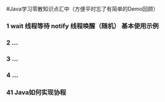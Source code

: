 #Java学习零散知识点汇中（方便平时忘了有简单的Demo回顾）

### 1 wait 线程等待 notify 线程唤醒（随机） 基本使用示例

### 2 ...
###	3 ...
### 4 ...

### 41 Java如何实现协程